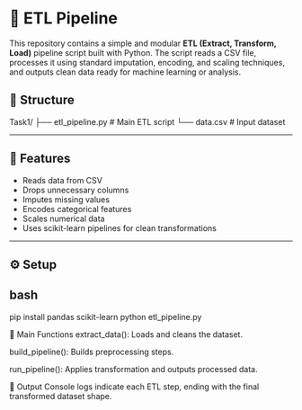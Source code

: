 # 🧪 ETL Pipeline 

This repository contains a simple and modular **ETL (Extract, Transform, Load)** pipeline script built with Python.
The script reads a CSV file, processes it using standard imputation, encoding, and scaling techniques, and outputs clean data ready for machine learning or analysis.


## 📁 Structure
Task1/
├── etl_pipeline.py # Main ETL script
└── data.csv # Input dataset



---

## 🚀 Features

- Reads data from CSV
- Drops unnecessary columns
- Imputes missing values
- Encodes categorical features
- Scales numerical data
- Uses scikit-learn pipelines for clean transformations

---

## ⚙️ Setup

## bash
pip install pandas scikit-learn
python etl_pipeline.py


🔧 Main Functions
extract_data(): Loads and cleans the dataset.

build_pipeline(): Builds preprocessing steps.

run_pipeline(): Applies transformation and outputs processed data.

📌 Output
Console logs indicate each ETL step, ending with the final transformed dataset shape.



